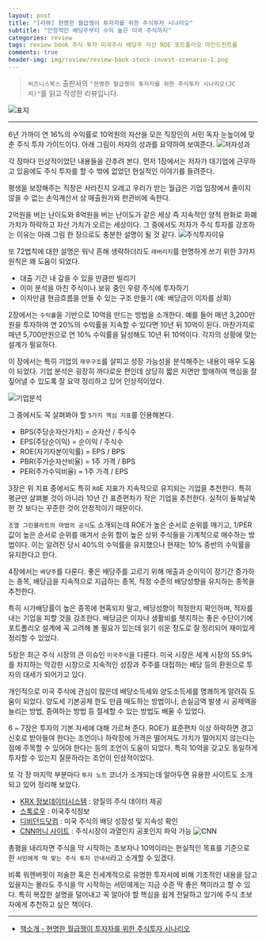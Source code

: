 ```yaml
---  
layout: post  
title: "[리뷰] 현명한 월급쟁이 투자자를 위한 주식투자 시나리오"  
subtitle: "안정적인 배당주부터 수익 높은 미국 주식까지"  
categories: review 
tags: review book 주식 투자 미국주식 배당주 자산 ROE 포트폴리오 마인드컨트롤      
comments: true  
header-img: img/review/review-book-stock-invest-scenario-1.png
---  
```

  
> `비즈니스북스` 출판사의 `"현명한 월급쟁이 투자자를 위한 주식투자 시나리오(JC 저)"`를 읽고 작성한 리뷰입니다.  

![표지](https://theorydb.github.io/assets/img/review/review-book-stock-invest-scenario-1.png)  

---

6년 가까이 연 16%의 수익률로 10억원의 자산을 모은 직장인의 서민 독자 눈높이에 맞춘 주식 투자 가이드이다. 아래 그림이 저자의 성과를 요약하여 보여준다.
![저자성과](https://theorydb.github.io/assets/img/review/review-book-stock-invest-scenario-3.png)  

각 장마다 인상적이었던 내용들을 간추려 본다. 먼저 1장에서는 저자가 대기업에 근무하고 있음에도 주식 투자를 할 수 밖에 없었던 현실적인 이야기를 들려준다. 

평생을 보장해주는 직장은 사라진지 오래고 우리가 받는 월급은 기업 입장에서 줄이지 않을 수 없는 손익계산서 상 매출원가와 판관비에 속한다. 

2억원을 버는 난이도와 8억원을 버는 난이도가 같은 세상 즉 지속적인 양적 완화로 화폐가치가 하락하고 자산 가치가 오르는 세상이다. 그 중에서도 저자가 주식 투자를 강조하는 이유는 아래 그림 한 장으로도 충분한 설명이 될 것 같다.
![주식투자이유](https://theorydb.github.io/assets/img/review/review-book-stock-invest-scenario-2.png)  

또 72법칙에 대한 설명은 워낙 흔해 생략하더라도 `레버리지`를 현명하게 쓰기 위한 3가지 원칙은 꽤 도움이 되었다.

* 대출 기간 내 갚을 수 있을 만큼만 빌리기
* 이미 분석을 마친 주식이나 보유 중인 우량 주식에 투자하기
* 이자만큼 현금흐름을 만들 수 있는 구조 만들기 (예: 배당금이 이자를 상회)

2장에서는 `수익률`을 기반으로 10억을 만드는 방법을 소개한다. 예를 들어 매년 3,200만원을 투자하여 연 20%의 수익률을 지속할 수 있다면 10년 뒤 10억이 된다. 마찬가지로 매년 5,700만원으로 연 10% 수익률을 달성해도 10년 뒤 10억이다. 각자의 상황에 맞는 설계가 필요하다.

이 장에서는 특히 기업의 `재무구조`를 살피고 성장 가능성을 분석해주는 내용이 매우 도움이 되었다. 기업 분석은 굉장히 까다로운 편인데 상당히 짧은 지면만 할애하여 핵심을 잘 짚어낼 수 있도록 잘 요약 정리하고 있어 인상적이었다.

![기업분석](https://theorydb.github.io/assets/img/review/review-book-stock-invest-scenario-4.png)  

그 중에서도 꼭 살펴봐야 할 `5가지 핵심 지표`를 인용해본다.

* BPS(주당순자산가치) = 순자산 / 주식수
* EPS(주당순이익) = 순이익 / 주식수
* ROE(자기자본이익률) = EPS / BPS
* PBR(주가순자산비율) = 1주 가격 / BPS
* PER(주가수익비율) = 1주 가격 / EPS

3장은 위 지표 중에서도 특히 `RO`E 지표가 지속적으로 유지되는 기업을 추천한다. 특히 평균만 살펴볼 것이 아니라 10년 간 표준편차가 작은 기업을 추천한다. 실적이 들쑥날쑥한 것 보다는 꾸준한 것이 안정적이기 때문이다.

`조엘 그린블라트의 마법의 공식`도 소개되는데 ROE가 높은 순서로 순위를 매기고, 1/PER 값이 높은 순서로 순위를 매겨서 순위 합이 높은 상위 주식들을 기계적으로 매수하는 방법이다. 이는 알려진 당시 40%의 수익률을 유지했으나 현재는 10% 중반의 수익률을 유지한다고 한다. 

4장에서는 `배당주`를 다룬다. 좋은 배당주를 고르기 위해 매출과 순이익이 장기간 증가하는 종목, 배당금을 지속적으로 지급하는 종목, 적정 수준의 배당성향을 유지하는 종목을 추천한다.

특히 시가배당률이 높은 종목에 현혹되지 말고, 배당성향이 적정한지 확인하며, 적자를 내는 기업을 피할 것을 강조한다. 배당금은 이자나 생활비를 헷지하는 좋은 수단이기에 포트폴리오 설계에 꼭 고려해 볼 필요가 있는데 읽기 쉬운 정도로 잘 정리되어 재미있게 정리할 수 있었다.

5장은 최근 주식 시장의 큰 이슈인 `미국주식`을 다룬다. 미국 시장은 세계 시장의 55.9%를 차지하는 막강한 시장으로 지속적인 성장과 주주를 대접하는 배당 등의 환원으로 투자의 대세가 되어가고 있다.

개인적으로 미국 주식에 관심이 많은데 배당소득세와 양도소득세를 명쾌하게 알려줘 도움이 되었다. 양도세 기본공제 한도 만큼 매도하는 방법이나, 손실금액 발생 시 공제액을 늘리는 방법, 증여하는 방법 등 절세할 수 있는 방법도 배울 수 있었다.

6 ~ 7장은 투자의 기본 자세에 대해 가르쳐 준다. ROE가 표준편차 이상 하락하면 경고 신호로 받아들여 한다는 조언이나 하락장에 가격은 떨어져도 가치가 떨어지지 않는다는 점에 주목할 수 있어야 한다는 등의 조언이 도움이 되었다. 특히 10억을 갖고도 동일하게 투자할 수 있는지 질문하라는 조언이 인상적이었다.

또 각 장 마지막 부분마다 `투자 노트` 코너가 소개되는데 알아두면 유용한 사이트도 소개되고 있어 정리해 보았다.
* [KRX 정보데이터시스템](http://data.krx.co.kr/) : 양질의 주식 데이터 제공
* [스톡로우](https://stockrow.com/) : 미국주식정보
* [디비던드닷컴](https://dividend.com/) : 미국 주식의 배당 성장성 및 지속성 확인
* [CNN머니 사이트](https://money.cnn.com/data/fear-and-greed) : 주식시장이 과열인지 공포인지 파악 가능
![CNN](https://theorydb.github.io/assets/img/review/review-book-stock-invest-scenario-5.png)  

총평을 내리자면 주식을 막 시작하는 초보자나 10억이라는 현실적인 목표를 기준으로 한 `서민에게 딱 맞는 주식 투자 안내서`라고 소개할 수 있겠다. 

비록 워렌버핏이 저술한 혹은 전세계적으로 유명한 투자서에 비해 기초적인 내용을 담고 있을지는 몰라도 주식을 막 시작하는 서민에게는 지금 수준 딱 좋은 책이라고 할 수 있다. 특히 복잡한 설명을 덜어내고 꼭 알아야 할 핵심을 쉽게 전달하고 있기에 주식 초보자에게 추천하고 싶은 책이다.

---

* [책소개 - 현명한 월급쟁이 투자자를 위한 주식투자 시나리오](http://www.yes24.com/Product/Goods/103284957)


